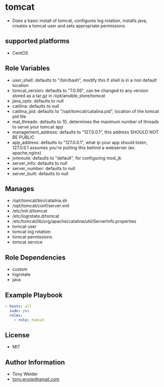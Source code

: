 # tomcat 

- Does a basic install of tomcat, configures log rotation, installs java, creates a tomcat user and sets appropriate permissions 

## supported platforms

- CentOS

## Role Variables

- user_shell: defaults to "/bin/bash", modify this if shell is in a non default location
- tomcat_version: defaults to "7.0.56", can be changed to any version stored as a tar.gz in /opt/ansible_store/tomcat
- java_opts: defaults to null
- catilina: defaults to null
- catilina_pid: defaults to "/opt/tomcat/catalina.pid", location of the tomcat pid file
- mat_threads: defaults to 10, determines the maximum number of threads to serve your tomcat app
- management_address: defaults to "127.0.0.1", this address SHOULD NOT BE PUBLIC
- app_address: defaults to "127.0.0.1", what ip your app should listen, 127.0.0.1 assumes you're putting this behind a webserver (ex. apache,nginx)
- jvmroute: defaults to "default", for configuring mod_jk
- server_info: defaults to null
- server_number: defaults to null
- server_built: defaults to null

## Manages

- /opt/tomcat/bin/catalina.sh
- /opt/tomcat/conf/server.xml
- /etc/init.d/tomcat
- /etc/logrotate.d/tomcat
- /etc/tomcat/lib/org/apache/catalina/util/ServerInfo.properties
- tomcat user
- tomcat log rotation
- tomcat permissions
- tomcat service

## Role Dependencies

- custom
- logrotate
- java

## Example Playbook

```yaml
- hosts: all
  sudo: yes
  roles:
    - role: tomcat 
```
## License

- MIT

## Author Information

- Tony Welder
- tony.wvoip@gmail.com
